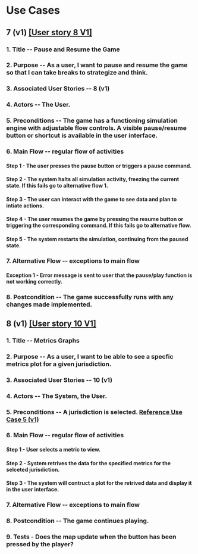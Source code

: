 # Use Cases

## 7 (v1) [[User story 8 V1]](user_stories.md)

### 1. Title -- Pause and Resume the Game

### 2. Purpose -- As a user, I want to pause and resume the game so that I can take breaks to strategize and think.

### 3. Associated User Stories -- 8 (v1)

### 4. Actors -- The User.

### 5. Preconditions -- The game has a functioning simulation engine with adjustable flow controls. A visible pause/resume button or shortcut is available in the user interface.

### 6. Main Flow -- regular flow of activities

#### Step 1 - The user presses the pause button or triggers a pause command.

#### Step 2 - The system halts all simulation activity, freezing the current state. If this fails go to alternative flow 1.

#### Step 3 - The user can interact with the game to see data and plan to intiate actions.

#### Step 4 - The user resumes the game by pressing the resume button or triggering the corresponding command. If this fails go to alternative flow.

#### Step 5 - The system restarts the simulation, continuing from the paused state.

### 7. Alternative Flow -- exceptions to main flow

#### Exception 1 - Error message is sent to user that the pause/play function is not working correctly.

### 8. Postcondition -- The game successfully runs with any changes made implemented.



## 8 (v1) [[User story 10 V1]](user_stories.md)

### 1. Title -- Metrics Graphs

### 2. Purpose -- As a user, I want to be able to see a specfic metrics plot for a given jurisdiction.

### 3. Associated User Stories -- 10 (v1)

### 4. Actors -- The System, the User.

### 5. Preconditions --  A jurisdiction is selected. [Reference Use Case 5 (v1)](../sprint_2/use_cases.md)

### 6. Main Flow -- regular flow of activities

#### Step 1 - User selects a metric to view.

#### Step 2 - System retrives the data for the specified metrics for the selceted jurisdiction.

#### Step 3 - The system will contruct a plot for the retrived data and display it in the user interface.

### 7. Alternative Flow -- exceptions to main flow

### 8. Postcondition -- The game continues playing.

### 9. Tests - Does the map update when the button has been pressed by the player?
